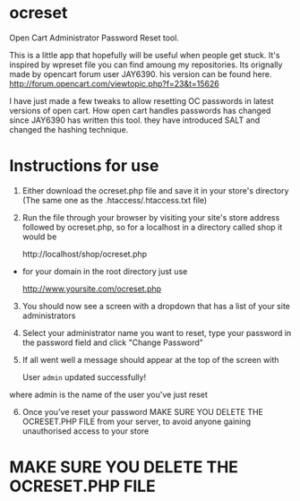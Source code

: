 ocreset
=======

Open Cart Administrator Password Reset tool.

This is a little app that hopefully will be useful when people get stuck. It's inspired by wpreset file you can find amoung my repositories. Its orignally made by opencart forum user JAY6390. his version can be found here. http://forum.opencart.com/viewtopic.php?f=23&t=15626

I have just made a few tweaks to allow resetting OC passwords in latest versions of open cart. How open cart handles passwords has changed since JAY6390 has written this tool. they have introduced SALT and changed the hashing technique.

Instructions for use
====================

1. Either download the ocreset.php file and save it in your store's directory (The same one as the .htaccess/.htaccess.txt file)
2. Run the file through your browser by visiting your site's store address followed by ocreset.php, so for a localhost in a directory called shop it would be

    http://localhost/shop/ocreset.php

- for your domain in the root directory just use

    http://www.yoursite.com/ocreset.php


3. You should now see a screen with a dropdown that has a list of your site administrators
4. Select your administrator name you want to reset, type your password in the password field and click "Change Password"
5. If all went well a message should appear at the top of the screen with

    User `admin` updated successfully!

where admin is the name of the user you've just reset

6. Once you've reset your password MAKE SURE YOU DELETE THE OCRESET.PHP FILE from your server, to avoid anyone gaining unauthorised access to your store

MAKE SURE YOU DELETE THE OCRESET.PHP FILE
=========================================
